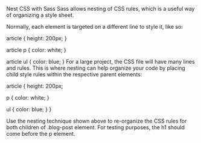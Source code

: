 Nest CSS with Sass
Sass allows nesting of CSS rules, which is a useful way of organizing a style sheet.

Normally, each element is targeted on a different line to style it, like so:

article {
  height: 200px;
}

article p {
  color: white;
}

article ul {
  color: blue;
}
For a large project, the CSS file will have many lines and rules. This is where nesting can help organize your code by placing child style rules within the respective parent elements:

article {
  height: 200px;

  p {
    color: white;
  }

  ul {
    color: blue;
  }
}

Use the nesting technique shown above to re-organize the CSS rules for both children of .blog-post element. For testing purposes, the h1 should come before the p element.


